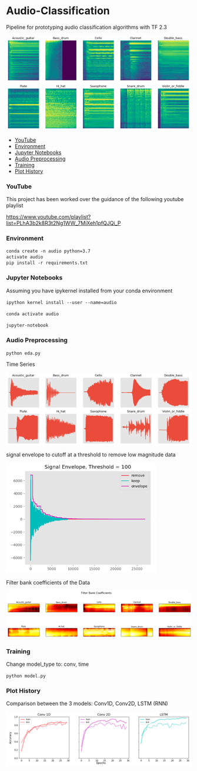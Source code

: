# Audio-Classification 

Pipeline for prototyping audio classification algorithms with TF 2.3

![melspectrogram](docs/mel_spectrograms.png)

<!-- TOC -->

- [YouTube](#youtube)
- [Environment](#environment)
- [Jupyter Notebooks](#jupyter-notebooks)
- [Audio Preprocessing](#audio-preprocessing)
- [Training](#training)
- [Plot History](#plot-history)

<!-- /TOC -->

### YouTube

This project has been worked over the guidance of the following youtube playlist 

https://www.youtube.com/playlist?list=PLhA3b2k8R3t2Ng1WW_7MiXeh1pfQJQi_P


### Environment

```
conda create -n audio python=3.7
activate audio
pip install -r requirements.txt
```

### Jupyter Notebooks

Assuming you have ipykernel installed from your conda environment

`ipython kernel install --user --name=audio`

`conda activate audio`

`jupyter-notebook`

### Audio Preprocessing


`python eda.py`

Time Series 

![Time Series](docs/time_series.png)

signal envelope to cutoff at a threshold to remove low magnitude data

![signal envelope](docs/signal_envelope.png)

Filter bank coefficients of the Data

![FBC](docs/Figure_1.png)

### Training

Change model_type to: conv, time

`python model.py`

### Plot History

Comparison between the 3 models: Conv1D, Conv2D, LSTM (RNN)

![history](docs/model_history.png)

